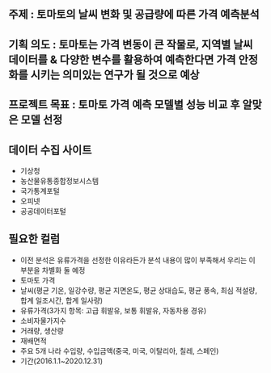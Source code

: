 ## 주제 : 토마토의 날씨 변화 및 공급량에 따른 가격 예측분석
## 기획 의도 : 토마토는 가격 변동이 큰 작물로, 지역별 날씨 데이터를 & 다양한 변수를 활용하여 예측한다면 가격 안정화를 시키는 의미있는 연구가 될 것으로 예상
## 프로젝트 목표 : 토마토 가격 예측 모델별 성능 비교 후 알맞은 모델 선정
## 데이터 수집 사이트
- 기상청
- 농산물유통종합정보시스템
- 국가통계포털
- 오피넷
- 공공데이터포털 

## 필요한 컬럼
- 이전 분석은 유류가격을 선정한 이유라든가 분석 내용이 많이 부족해서 우리는 이 부분을 차별화 둘 예정
- 토마토 가격
- 날씨(평균 기온, 일강수량, 평균 지면온도, 평균 상대습도, 평균 풍속, 최심 적설량, 합계 일조시간, 합계 일사량)
- 유류가격(3가지 항목: 고급 휘발유, 보통 휘발유, 자동차용 경유)
- 소비자물가지수
- 거래량, 생산량
- 재배면적
- 주요 5개 나라 수입량, 수입금액(중국, 미국, 이탈리아, 칠레, 스페인)
- 기간(2016.1.1~2020.12.31)





